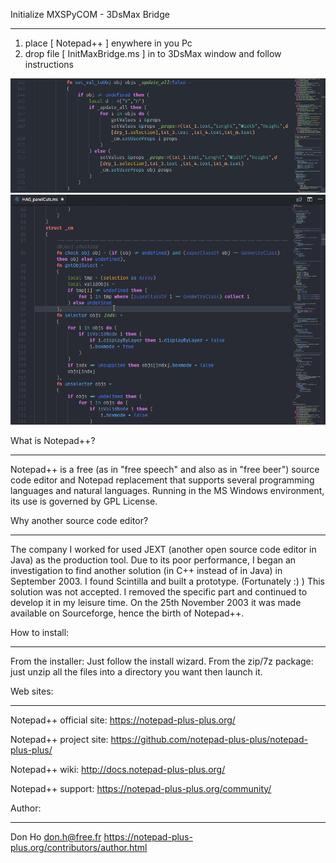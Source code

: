 Initialize MXSPyCOM - 3DsMax Bridge
************************************
1) place [ Notepad++ ] enywhere in you Pc
2) drop file [ InitMaxBridge.ms ] in to 3DsMax window and follow instructions

<img src="/tools/MXSPyCOM/feature-1.png" alt="Syntax Highlight"/>

<img src="/tools/MXSPyCOM/feature-2.gif" alt="Syntax Highlight"/>


What is Notepad++?
******************

Notepad++ is a free (as in "free speech" and also as in "free beer") source code editor and Notepad replacement that supports several programming languages and natural languages. Running in the MS Windows environment, its use is governed by GPL License.


Why another source code editor?
*******************************

The company I worked for used JEXT (another open source code editor in Java) as the production tool. Due to its poor performance, I began an investigation to find another solution (in C++ instead of in Java) in September 2003. I found Scintilla and built a prototype. (Fortunately :) ) This solution was not accepted. I removed the specific part and continued to develop it in my leisure time. On the 25th November 2003 it was made available on Sourceforge, hence the birth of Notepad++.


How to install:
***************

From the installer:
	Just follow the install wizard.
From the zip/7z package:
	just unzip all the files into a directory you want then launch it.

	
Web sites:
***********

Notepad++ official site:
	https://notepad-plus-plus.org/

Notepad++ project site:
	https://github.com/notepad-plus-plus/notepad-plus-plus/

Notepad++ wiki:
	http://docs.notepad-plus-plus.org/

Notepad++ support:
	https://notepad-plus-plus.org/community/


Author:
*******

Don Ho <don.h@free.fr>
	https://notepad-plus-plus.org/contributors/author.html
